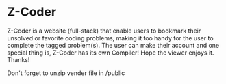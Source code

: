 # Z-Coder
Z-Coder is a website (full-stack) that enable users to bookmark their unsolved or favorite coding problems, making it too handy for the user to complete the tagged problem(s). The user can make their account and one special thing is, Z-Coder has its own Compiler! Hope the viewer enjoys it. Thanks!

Don't forget to unzip vender file in /public
